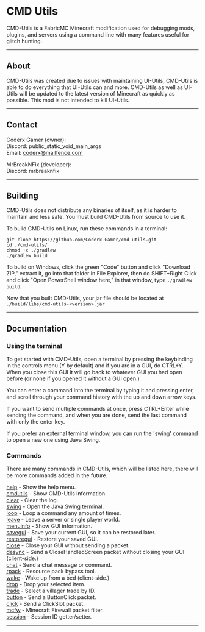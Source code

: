 # CMD Utils

CMD-Utils is a FabricMC Minecraft modification used for debugging mods, plugins, and servers 
using a command line with many features useful for glitch hunting.

---

## About

CMD-Utils was created due to issues with maintaining UI-Utils, CMD-Utils is able to do 
everything that UI-Utils can and more. CMD-Utils as well as UI-Utils will be updated 
to the latest version of Minecraft as quickly as possible. This mod is not intended to 
kill UI-Utils.

---

## Contact

Coderx Gamer (owner):\
Discord: public_static_void_main_args\
Email: [coderx@mailfence.com](mailto:coderx@mailfence.com)

MrBreakNFix (developer):\
Discord: mrbreaknfix

---

## Building

CMD-Utils does not distribute any binaries of itself, as it is harder to maintain 
and less safe. You must build CMD-Utils from source to use it.

To build CMD-Utils on Linux, run these commands in a terminal:

```shell
git clone https://github.com/Coderx-Gamer/cmd-utils.git
cd ./cmd-utils/
chmod +x ./gradlew
./gradlew build
```

To build on Windows, click the green "Code" button and click "Download ZIP,"
extract it, go into that folder in File Explorer, then do SHIFT+Right Click 
and click "Open PowerShell window here," in that window, type `./gradlew build`.

Now that you built CMD-Utils, your jar file should be located at `./build/libs/cmd-utils-<version>.jar`

---

## Documentation

### Using the terminal

To get started with CMD-Utils, open a terminal by pressing the keybinding in the controls 
menu (Y by default) and if you are in a GUI, do CTRL+Y. When you close this GUI it will 
go back to whatever GUI you had open before (or none if you opened it without a GUI open.)

You can enter a command into the terminal by typing it and pressing enter, and scroll through 
your command history with the up and down arrow keys.

If you want to send multiple commands at once, press CTRL+Enter while sending the command, 
and when you are done, send the last command with only the enter key.

If you prefer an external terminal window, you can run the 'swing' command to open a new 
one using Java Swing.

### Commands

There are many commands in CMD-Utils, which will be listed here, there will be more commands 
added in the future.

[help](./docs/help.md) - Show the help menu.\
[cmdutils](./docs/cmdutils.md) - Show CMD-Utils information\
[clear](./docs/clear.md) - Clear the log.\
[swing](./docs/swing.md) - Open the Java Swing terminal.\
[loop](./docs/loop.md) - Loop a command any amount of times.\
[leave](./docs/leave.md) - Leave a server or single player world.\
[menuinfo](./docs/menuinfo.md) - Show GUI information.\
[savegui](./docs/savegui.md) - Save your current GUI, so it can be restored later.\
[restoregui](./docs/restoregui.md) - Restore your saved GUI.\
[close](./docs/close.md) - Close your GUI without sending a packet.\
[desync](./docs/desync.md) - Send a CloseHandledScreen packet without closing your GUI (client-side.)\
[chat](./docs/chat.md) - Send a chat message or command.\
[rpack](./docs/rpack.md) - Resource pack bypass tool.\
[wake](./docs/wake.md) - Wake up from a bed (client-side.)\
[drop](./docs/drop.md) - Drop your selected item.\
[trade](./docs/trade.md) - Select a villager trade by ID.\
[button](./docs/button.md) - Send a ButtonClick packet.\
[click](./docs/click.md) - Send a ClickSlot packet.\
[mcfw](./docs/mcfw.md) - Minecraft Firewall packet filter.\
[session](./docs/session.md) - Session ID getter/setter.

---
